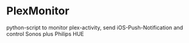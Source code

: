 # PlexMonitor
python-script to monitor plex-activity, send iOS-Push-Notification and control Sonos plus Philips HUE
